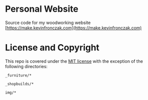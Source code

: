 # Personal Website

Source code for my woodworking website [https://make.kevinfronczak.com](https://make.kevinfronczak.com)

# License and Copyright
This repo is covered under the [MIT license](LICENSE.md) with the exception of the following directories:

`_furniture/*`

`_shopbuilds/*`

`img/*`


